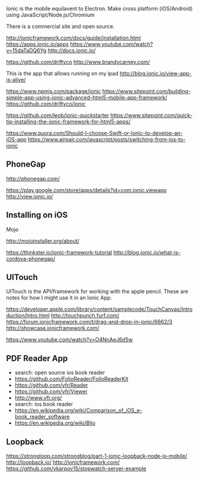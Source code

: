 
<!--
-->

Ionic is the mobile equilavent to Electron.
Make cross platform (iOS/Android) using JavaScript/Node.js/Chromium

There is a commercial site and open source.

http://ionicframework.com/docs/guide/installation.html
https://apps.ionic.io/apps
https://www.youtube.com/watch?v=15daTaDQ6Yg
http://docs.ionic.io/

https://github.com/driftyco
http://www.brandycarney.com/

This is the app that allows running on my ipad
http://blog.ionic.io/view-app-is-alive/

https://www.npmjs.com/package/ionic
https://www.sitepoint.com/building-simple-app-using-ionic-advanced-html5-mobile-app-framework/
https://github.com/driftyco/ionic

https://github.com/leob/ionic-quickstarter
https://www.sitepoint.com/quick-tip-installing-the-ionic-framework-for-html5-apps/

https://www.quora.com/Should-I-choose-Swift-or-Ionic-to-develop-an-iOS-app
https://www.airpair.com/javascript/posts/switching-from-ios-to-ionic

PhoneGap
--------

http://phonegap.com/

https://play.google.com/store/apps/details?id=com.ionic.viewapp
http://view.ionic.io/

Installing on iOS
-----------------

Mojo

http://mojoinstaller.org/about/

https://thinkster.io/ionic-framework-tutorial
http://blog.ionic.io/what-is-cordova-phonegap/

UITouch
-------

UITouch is the API/framework for working with the apple pencil.
These are notes for how I might use it in an Ionic App.

https://developer.apple.com/library/content/samplecode/TouchCanvas/Introduction/Intro.html
http://touchpunch.furf.com/
https://forum.ionicframework.com/t/drag-and-drop-in-ionic/6662/3
http://showcase.ionicframework.com/

https://www.youtube.com/watch?v=O4NnAeJ6d5w

PDF Reader App
--------------

 * search: open source ios book reader
 * https://github.com/FolioReader/FolioReaderKit
 * https://github.com/vfr/Reader
 * https://github.com/vfr/Viewer
 * http://www.vfr.org/
 * search: ios book reader
 * https://en.wikipedia.org/wiki/Comparison_of_iOS_e-book_reader_software
 * https://en.wikipedia.org/wiki/Blio

Loopback
--------

https://strongloop.com/strongblog/part-1-ionic-loopback-node-js-mobile/
http://loopback.io/
http://ionicframework.com/
https://github.com/vkarpov15/stopwatch-server-example

<!-- vim: set autoindent expandtab sw=4 syntax=markdown: -->
